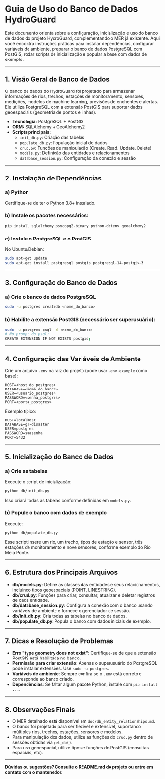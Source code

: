 # Guia de Uso do Banco de Dados HydroGuard

Este documento orienta sobre a configuração, inicialização e uso do banco de dados do projeto HydroGuard, complementando o MER já existente. Aqui você encontra instruções práticas para instalar dependências, configurar variáveis de ambiente, preparar o banco de dados PostgreSQL com PostGIS, rodar scripts de inicialização e popular a base com dados de exemplo.

---

## 1. Visão Geral do Banco de Dados

O banco de dados do HydroGuard foi projetado para armazenar informações de rios, trechos, estações de monitoramento, sensores, medições, modelos de machine learning, previsões de enchentes e alertas. Ele utiliza PostgreSQL com a extensão PostGIS para suportar dados geoespaciais (geometria de pontos e linhas).

- **Tecnologia:** PostgreSQL + PostGIS
- **ORM:** SQLAlchemy + GeoAlchemy2
- **Scripts principais:**
  - `init_db.py`: Criação das tabelas
  - `populate_db.py`: População inicial de dados
  - `crud.py`: Funções de manipulação (Create, Read, Update, Delete)
  - `models.py`: Definição das entidades e relacionamentos
  - `database_session.py`: Configuração da conexão e sessão

---

## 2. Instalação de Dependências

### a) Python
Certifique-se de ter o Python 3.8+ instalado.

### b) Instale os pacotes necessários:
```bash
pip install sqlalchemy psycopg2-binary python-dotenv geoalchemy2
```

### c) Instale o PostgreSQL e o PostGIS
No Ubuntu/Debian:
```bash
sudo apt-get update
sudo apt-get install postgresql postgis postgresql-14-postgis-3
```

---

## 3. Configuração do Banco de Dados

### a) Crie o banco de dados PostgreSQL
```bash
sudo -u postgres createdb <nome_do_banco>
```

### b) Habilite a extensão PostGIS (necessário ser superusuário):
```bash
sudo -u postgres psql -d <nome_do_banco>
# No prompt do psql:
CREATE EXTENSION IF NOT EXISTS postgis;
```

---

## 4. Configuração das Variáveis de Ambiente

Crie um arquivo `.env` na raiz do projeto (pode usar `.env.example` como base):

```
HOST=<host_do_postgres>
DATABASE=<nome_do_banco>
USER=<usuario_postgres>
PASSWORD=<senha_postgres>
PORT=<porta_postgres>
```

Exemplo típico:
```
HOST=localhost
DATABASE=gs-disaster
USER=postgres
PASSWORD=suasenha
PORT=5432
```

---

## 5. Inicialização do Banco de Dados

### a) Crie as tabelas
Execute o script de inicialização:
```bash
python db/init_db.py
```
Isso criará todas as tabelas conforme definidas em `models.py`.

### b) Popule o banco com dados de exemplo
Execute:
```bash
python db/populate_db.py
```
Esse script insere um rio, um trecho, tipos de estação e sensor, três estações de monitoramento e nove sensores, conforme exemplo do Rio Meia Ponte.

---

## 6. Estrutura dos Principais Arquivos

- **db/models.py**: Define as classes das entidades e seus relacionamentos, incluindo tipos geoespaciais (POINT, LINESTRING).
- **db/crud.py**: Funções para criar, consultar, atualizar e deletar registros de cada entidade.
- **db/database_session.py**: Configura a conexão com o banco usando variáveis de ambiente e fornece o gerenciador de sessão.
- **db/init_db.py**: Cria todas as tabelas no banco de dados.
- **db/populate_db.py**: Popula o banco com dados iniciais de exemplo.

---

## 7. Dicas e Resolução de Problemas

- **Erro "type geometry does not exist"**: Certifique-se de que a extensão PostGIS está habilitada no banco.
- **Permissão para criar extensão**: Apenas o superusuário do PostgreSQL pode instalar extensões. Use `sudo -u postgres`.
- **Variáveis de ambiente**: Sempre confira se o `.env` está correto e corresponde ao banco criado.
- **Dependências**: Se faltar algum pacote Python, instale com `pip install ...`.

---

## 8. Observações Finais

- O MER detalhado está disponível em `doc/db_entity_relationships.md`.
- O banco foi projetado para ser flexível e extensível, suportando múltiplos rios, trechos, estações, sensores e modelos.
- Para manipulação dos dados, utilize as funções do `crud.py` dentro de sessões obtidas via `get_db()`.
- Para uso geoespacial, utilize tipos e funções do PostGIS (consultas espaciais, etc).

---

**Dúvidas ou sugestões? Consulte o README.md do projeto ou entre em contato com o mantenedor.**
